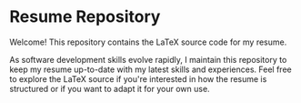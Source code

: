 # Resume Repository
Welcome! This repository contains the LaTeX source code for my resume.

As software development skills evolve rapidly, I maintain this repository to keep my resume up-to-date with my latest skills and experiences. Feel free to explore the LaTeX source if you're interested in how the resume is structured or if you want to adapt it for your own use.



